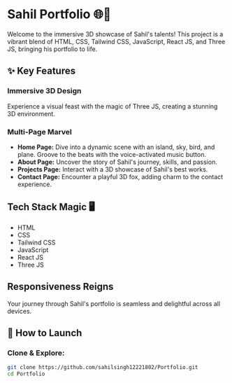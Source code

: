 
# Sahil Portfolio 🌐🚀

Welcome to the immersive 3D showcase of Sahil's talents! This project is a vibrant blend of HTML, CSS, Tailwind CSS, JavaScript, React JS, and Three JS, bringing his portfolio to life.


## ✨ Key Features

### Immersive 3D Design
Experience a visual feast with the magic of Three JS, creating a stunning 3D environment.

### Multi-Page Marvel

- **Home Page:** Dive into a dynamic scene with an island, sky, bird, and plane. Groove to the beats with the voice-activated music button.
- **About Page:** Uncover the story of Sahil's journey, skills, and passion.
- **Projects Page:** Interact with a 3D showcase of Sahil's best works.
- **Contact Page:** Encounter a playful 3D fox, adding charm to the contact experience.
## Tech Stack Magic 🖥️
- HTML
- CSS
- Tailwind CSS
- JavaScript
- React JS
- Three JS



## Responsiveness Reigns
Your journey through Sahil's portfolio is seamless and delightful across all devices.

## 🚀 How to Launch

### Clone & Explore:

```bash
git clone https://github.com/sahilsingh12221802/Portfolio.git
cd Portfolio
